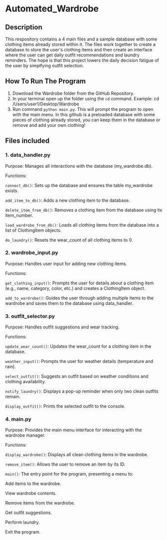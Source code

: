 # Automated_Wardrobe

## Description

This respository contains a 4 main files and a sample database with some clothing items already stored within it. The files work together to create a database to store the user's clothing items and then create an interface where the user can get daily outfit recommendations and laundry reminders. The hope is that this project lowers the daily decision fatigue of the user by simplfying outfit selection. 

## How To Run The Program

1. Download the Wardrobe folder from the GitHub Repository.
2. In your terminal open up the folder using the ```cd``` command. Example: cd /Users/user1/Desktop/Wardrobe
3. Run command ```python main.py```. This will prompt the program to open with the main menu. In this github is a preloaded database with some pieces of clothing already stored, you can keep them in the database or remove and add your own clothing!

## Files included

### 1. data_handler.py
Purpose: Manages all interactions with the database (my_wardrobe.db).

Functions:

```connect_db()```: Sets up the database and ensures the table my_wardrobe exists.

```add_item_to_db()```: Adds a new clothing item to the database.

```delete_item_from_db()```: Removes a clothing item from the database using its item_number.

```load_wardrobe_from_db()```: Loads all clothing items from the database into a list of ClothingItem objects.

```do_laundry()```: Resets the wear_count of all clothing items to 0.

### 2. wardrobe_input.py
Purpose: Handles user input for adding new clothing items.

Functions:

```get_clothing_input()```: Prompts the user for details about a clothing item (e.g., name, category, color, etc.) and creates a ClothingItem object.

```add_to_wardrobe()```: Guides the user through adding multiple items to the wardrobe and saves them to the database using data_handler.

### 3. outfit_selector.py
Purpose: Handles outfit suggestions and wear tracking.

Functions:

```update_wear_count()```: Updates the wear_count for a clothing item in the database.

```weather_input()```: Prompts the user for weather details (temperature and rain).

```select_outfit()```: Suggests an outfit based on weather conditions and clothing availability.

```notify_laundry()```: Displays a pop-up reminder when only two clean outfits remain.

```display_outfit()```: Prints the selected outfit to the console.

### 4. main.py
Purpose: Provides the main menu interface for interacting with the wardrobe manager.

Functions:

```display_wardrobe()```: Displays all clean clothing items in the wardrobe.

```remove_item()```: Allows the user to remove an item by its ID.

```main()```: The entry point for the program, presenting a menu to:

Add items to the wardrobe.

View wardrobe contents.

Remove items from the wardrobe.

Get outfit suggestions.

Perform laundry.

Exit the program.
